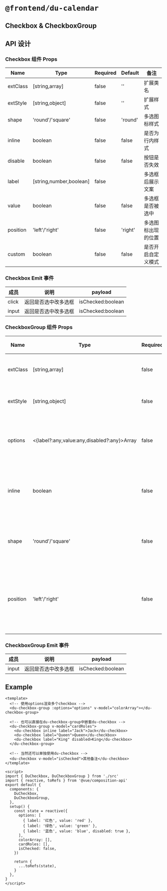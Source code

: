 # `@frontend/du-calendar`

## Checkbox & CheckboxGroup

## API 设计

### Checkbox 组件 Props

| Name     | Type                    | Required | Default | 备注               |
| -------- | ----------------------- | -------- | ------- | ------------------ |
| extClass | [string,array]          | false    | ''      | 扩展类名           |
| extStyle | [string,object]         | false    | ''      | 扩展样式           |
| shape    | 'round'/'square'        | false    | 'round' | 多选图标样式       |
| inline   | boolean                 | false    | false   | 是否为行内样式     |
| disable  | boolean                 | false    | false   | 按钮是否失效       |
| label    | [string,number,boolean] | false    |         | 多选框后展示文案   |
| value    | boolean                 | false    | false   | 多选框是否被选中   |
| position | 'left'/'right'          | false    | 'right' | 多选图标出现的位置 |
| custom   | boolean                 | false    | false   | 是否开启自定义模式 |

### Checkbox Emit 事件

| 成员  | 说明                 | payload           |
| ----- | -------------------- | ----------------- |
| click | 返回是否选中改多选框 | isChecked:boolean |
| input | 返回是否选中改多选框 | isChecked:boolean |

### CheckboxGroup 组件 Props

| Name     | Type                                        | Required | Default | 备注               |
| -------- | ------------------------------------------- | -------- | ------- | ------------------ |
| extClass | [string,array]                              | false    | ''      | 扩展类名           |
| extStyle | [string,object]                             | false    | ''      | 扩展样式           |
| options  | <{label?:any,value:any,disabled?:any}>Array | false    | 'round' | 多选图标样式       |
| inline   | boolean                                     | false    | false   | 是否为行内样式     |
| shape    | 'round'/'square'                            | false    | false   | 按钮是否失效       |
| position | 'left'/'right'                              | false    | 'right' | 多选图标出现的位置 |

### CheckboxGroup Emit 事件

| 成员  | 说明                 | payload           |
| ----- | -------------------- | ----------------- |
| input | 返回是否选中改多选框 | isChecked:boolean |

## Example

```vue
<template>
  <!-- 使用options渲染多个checkbox -->
  <du-checkbox-group :options="options" v-model="colorArray"></du-checkbox-group>

  <!-- 也可以直接在du-checkbox-group中嵌套du-checkbox -->
  <du-checkbox-group v-model="cardRoles">
    <du-checkbox inline label="Jack">Jack</du-checkbox>
    <du-checkbox label="Queen">Queen</du-checkbox>
    <du-checkbox label="King" disabled>King</du-checkbox>
  </du-checkbox-group>

  <!-- 当然还可以单独使用du-checkbox -->
  <du-checkbox v-model="isChecked">其他备注</du-checkbox>
</template>

<script>
import { DuCheckbox, DuCheckboxGroup } from './src'
import { reactive, toRefs } from '@vue/composition-api'
export default {
  components: {
    DuCheckbox,
    DuCheckboxGroup,
  },
  setup() {
    const state = reactive({
      options: [
        { label: '红色', value: 'red' },
        { label: '绿色', value: 'green' },
        { label: '蓝色', value: 'blue', disabled: true },
      ],
      colorArray: [],
      cardRoles: [],
      isChecked: false,
    })

    return {
      ...toRefs(state),
    }
  },
}
</script>
```
